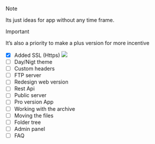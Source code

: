 > [!NOTE]
> Its just ideas for app without any time frame.

> [!IMPORTANT]
> It’s also a priority to make a plus version for more incentive

- [x] Added SSL (Https) [![][23]][23-link] 
- [ ] Day/Nigt theme
- [ ] Custom headers
- [ ] FTP server
- [ ] Redesign web version
- [ ] Rest Api
- [ ] Public server
- [ ] Pro version App
- [ ] Working with the archive
- [ ] Moving the files
- [ ] Folder tree
- [ ] Admin panel
- [ ] FAQ

[23]: https://img.shields.io/badge/DONE-1.0.23-grey?style=flat&labelColor=green
[23-link]: https://github.com/Tiarait/HTTP-FS-file-server/blob/main/Changelog.md#1023
